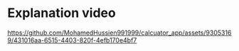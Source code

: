# Explanation video


https://github.com/MohamedHussien991999/calcuator_app/assets/93053169/431016aa-6515-4403-820f-4efb170e4bf7

